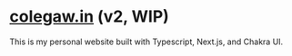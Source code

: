 # [colegaw.in](https://colegaw.in) (v2, WIP)

This is my personal website built with Typescript, Next.js, and Chakra UI.
